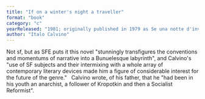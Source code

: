 ```yaml
---
title: "If on a winter's night a traveller"
format: "book"
category: "c"
yearReleased: "1981; originally published in 1979 as Se una notte d'inverno un viaggiatore"
author: "Italo Calvino"
---
```

Not sf, but as  SFE puts it  this novel "stunningly transfigures the conventions and momentums of narrative  into a Bunuelesque labyrinth", and Calvino's "use of SF subjects and their  intermixing with a whole array of contemporary literary devices made him a  figure of considerable interest for the future of the genre."
 
Calvino wrote, of his father, that he "had been in his  youth an anarchist, a follower of Kropotkin and then a Socialist Reformist".
 